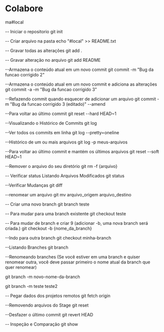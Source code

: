 # Colabore

ma#local

-- Iniciar o repositorio
git init

-- Criar arquivo na pasta
echo "#local" >> README.txt     

-- Gravar todas as alterações
git add .

-- Gravar alteração no arquivo
git add README
    
--Armazena o conteúdo atual em um novo commit
git commit -m "Bug da funcao corrigido 2"

--Armazena o conteúdo atual em um novo commit e adiciona as alterações
 git commit -a -m "Bug da funcao corrigido 3"   

--Refazendo commit quando esquecer de adicionar um arquivo
git commit -m "Bug da funcao corrigido 3 (editado)" --amend

--Para voltar ao último commit
git reset --hard HEAD~1

--Visualizando o Histórico de Commits
git log

--Ver todos os commits em linha
git log --pretty=oneline   

--Histórico de um ou mais arquivos
git log -p meus-arquivos

--Para voltar ao último commit e mantém os últimos arquivos
git reset --soft HEAD~1

--Remover o arquivo do seu diretório
git rm -f {arquivo}

-- Verificar status Listando Arquivos Modificados
git status

--Verificar Mudanças
git diff

--renomear um arquivo
git mv arquivo_origem arquivo_destino

-- Criar uma novo branch
git branch teste

-- Para mudar para uma branch existente
git checkout teste

-- Para mudar de branch e criar 9 (adicionar -b, uma nova branch será criada.)
git checkout -b {nome_da_branch}

--Indo para outra branch
git checkout minha-branch

--Listando Branches
git branch

--Renomeando branches (Se você estiver em uma branch e quiser renomear outra, você deve passar primeiro o nome atual da branch que quer renomear)

git branch -m novo-nome-da-branch

git branch -m teste teste2

-- Pegar dados dos projetos remotos
git fetch origin

--Removendo arquivos do Stage
git reset

--Desfazer o último commit
git revert HEAD

-- Inspeção e Comparação
git show